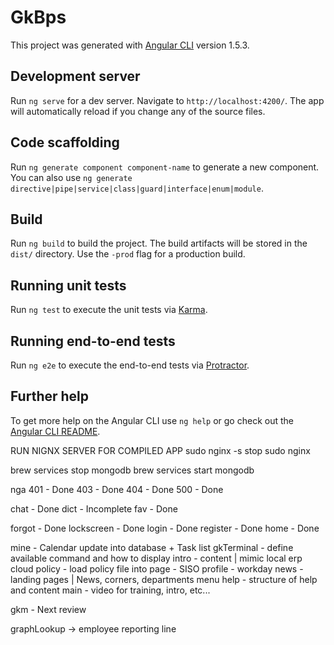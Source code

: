 # GkBps

This project was generated with [Angular CLI](https://github.com/angular/angular-cli) version 1.5.3.

## Development server

Run `ng serve` for a dev server. Navigate to `http://localhost:4200/`. The app will automatically reload if you change any of the source files.

## Code scaffolding

Run `ng generate component component-name` to generate a new component. You can also use `ng generate directive|pipe|service|class|guard|interface|enum|module`.

## Build

Run `ng build` to build the project. The build artifacts will be stored in the `dist/` directory. Use the `-prod` flag for a production build.

## Running unit tests

Run `ng test` to execute the unit tests via [Karma](https://karma-runner.github.io).

## Running end-to-end tests

Run `ng e2e` to execute the end-to-end tests via [Protractor](http://www.protractortest.org/).

## Further help

To get more help on the Angular CLI use `ng help` or go check out the [Angular CLI README](https://github.com/angular/angular-cli/blob/master/README.md).



RUN NIGNX SERVER FOR COMPILED APP
sudo nginx -s stop
sudo nginx


brew services stop mongodb
brew services start mongodb

nga
401 - Done
403 - Done
404 - Done
500 - Done

chat - Done
dict - Incomplete
fav - Done

forgot - Done
lockscreen - Done
login - Done
register - Done
home - Done

mine - Calendar update into database + Task list
gkTerminal - define available command and how to display
intro - content | mimic local erp cloud
policy - load policy file into page - SISO
profile - workday
news - landing pages | News, corners, departments menu
help - structure of help and content
main - video for training, intro, etc...

gkm - Next review


graphLookup -> employee reporting line
